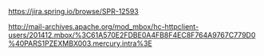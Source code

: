 https://jira.spring.io/browse/SPR-12593

http://mail-archives.apache.org/mod_mbox/hc-httpclient-users/201412.mbox/%3C61A570E2FDBE0A4FB8F4EC8F764A9767C779D0%40PARS1PZEXMBX003.mercury.intra%3E

